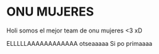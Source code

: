 # ONU MUJERES
Holi somos el mejor team de onu mujeres <3
xD

ELLLLLAAAAAAAAAAAA
otseaaaaa
Si po primaaaa